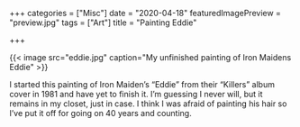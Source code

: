 +++
categories = ["Misc"]
date = "2020-04-18"
featuredImagePreview = "preview.jpg"
tags = ["Art"]
title = "Painting Eddie"

+++

{{< image src="eddie.jpg" caption="My unfinished painting of Iron Maidens Eddie" >}}




I started this painting of Iron Maiden’s “Eddie” from their “Killers” album cover in 1981 and have yet to finish it. I’m guessing I never will, but it remains in my closet, just in case. I think I was afraid of painting his hair so I’ve put it off for going on 40 years and counting.
